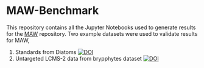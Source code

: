 # MAW-Benchmark

This repository contains all the Jupyter Notebooks used to generate results for the [MAW](https://www.github.com/zmahnoor14/MAW) repository. Two example datasets were used to validate results for MAW,
1. Standards from Diatoms [![DOI](https://zenodo.org/badge/DOI/10.5281/zenodo.7106205.svg)](https://doi.org/10.5281/zenodo.7106205)
2. Untargeted LCMS-2 data from brypphytes dataset [![DOI](https://zenodo.org/badge/DOI/10.5281/zenodo.7107096.svg)](https://doi.org/10.5281/zenodo.7107096)

